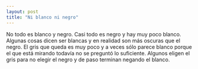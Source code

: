 ```yaml
---
layout: post
title: "Ni blanco ni negro"
---
```


No todo es blanco y negro. Casi todo es negro y hay muy poco blanco. Algunas
cosas dicen ser blancas y en realidad son más oscuras que el negro. El gris que
queda es muy poco y a veces sólo parece blanco porque el que está mirando todavía no
se preguntó lo suficiente. Algunos eligen el gris para no elegir el negro y de
paso terminan negando el blanco.
